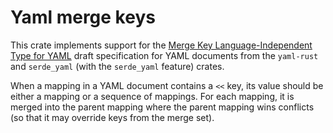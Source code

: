 # Yaml merge keys

This crate implements support for the [Merge Key Language-Independent Type for
YAML][] draft specification for YAML documents from the `yaml-rust` and
`serde_yaml` (with the `serde_yaml` feature) crates.

When a mapping in a YAML document contains a `<<` key, its value should be
either a mapping or a sequence of mappings. For each mapping, it is merged
into the parent mapping where the parent mapping wins conflicts (so that it
may override keys from the merge set).

[Merge Key Language-Independent Type for YAML]: http://yaml.org/type/merge.html
